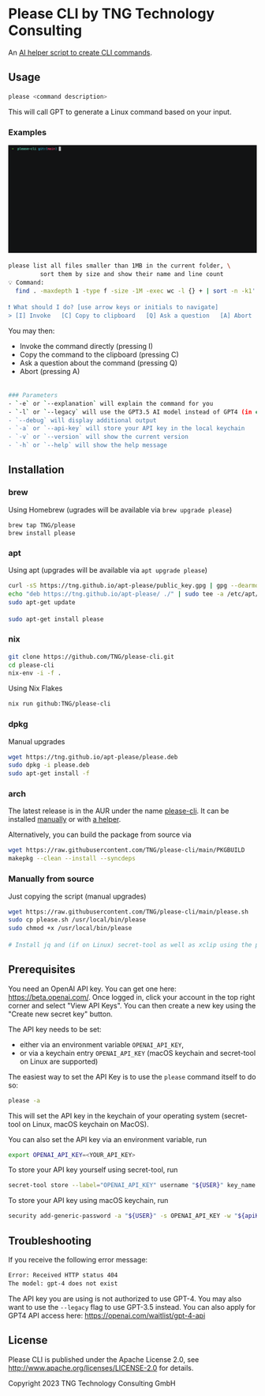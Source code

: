 # Please CLI by TNG Technology Consulting

An [AI helper script to create CLI commands](https://github.com/TNG/please-cli/).

## Usage

```bash
please <command description>
```

This will call GPT to generate a Linux command based on your input.

### Examples

![Demo](resources/demo.gif)

```bash
please list all files smaller than 1MB in the current folder, \
         sort them by size and show their name and line count
💡 Command:
  find . -maxdepth 1 -type f -size -1M -exec wc -l {} + | sort -n -k1'

❗ What should I do? [use arrow keys or initials to navigate]
> [I] Invoke   [C] Copy to clipboard   [Q] Ask a question   [A] Abort
```

You may then:

- Invoke the command directly (pressing I)
- Copy the command to the clipboard (pressing C)
- Ask a question about the command (pressing Q)
- Abort (pressing A)

```bash

### Parameters
- `-e` or `--explanation` will explain the command for you
- `-l` or `--legacy` will use the GPT3.5 AI model instead of GPT4 (in case you don't have API access to GPT4)
- `--debug` will display additional output
- `-a` or `--api-key` will store your API key in the local keychain
- `-v` or `--version` will show the current version
- `-h` or `--help` will show the help message
```

## Installation

### brew

Using Homebrew (ugrades will be available via `brew upgrade please`)

```
brew tap TNG/please
brew install please
```

### apt

Using apt (upgrades will be available via `apt upgrade please`)

```bash
curl -sS https://tng.github.io/apt-please/public_key.gpg | gpg --dearmor | sudo tee /etc/apt/trusted.gpg.d/please.gpg > /dev/null
echo "deb https://tng.github.io/apt-please/ ./" | sudo tee -a /etc/apt/sources.list
sudo apt-get update

sudo apt-get install please
```

### nix

```bash
git clone https://github.com/TNG/please-cli.git
cd please-cli
nix-env -i -f .
```

Using Nix Flakes

```bash
nix run github:TNG/please-cli
```

### dpkg

Manual upgrades

```bash
wget https://tng.github.io/apt-please/please.deb
sudo dpkg -i please.deb
sudo apt-get install -f
```

### arch
The latest release is in the AUR under the name [please-cli](https://aur.archlinux.org/packages/please-cli). It can be installed [manually](https://wiki.archlinux.org/title/Arch_User_Repository) or with [a helper](https://wiki.archlinux.org/title/AUR_helpers).

Alternatively, you can build the package from source via
```bash
wget https://raw.githubusercontent.com/TNG/please-cli/main/PKGBUILD
makepkg --clean --install --syncdeps
```

### Manually from source

Just copying the script (manual upgrades)

```bash
wget https://raw.githubusercontent.com/TNG/please-cli/main/please.sh
sudo cp please.sh /usr/local/bin/please
sudo chmod +x /usr/local/bin/please

# Install jq and (if on Linux) secret-tool as well as xclip using the package manager of your choice
```

## Prerequisites

You need an OpenAI API key. You can get one here: https://beta.openai.com/. Once logged in, click your account in the top right corner and select "View API Keys". You can then create a new key using the "Create new secret key" button.

The API key needs to be set:

- either via an environment variable `OPENAI_API_KEY`,
- or via a keychain entry `OPENAI_API_KEY` (macOS keychain and secret-tool on Linux are supported)

The easiest way to set the API Key is to use the `please` command itself to do so:

```bash
please -a
```

This will set the API key in the keychain of your operating system (secret-tool on Linux, macOS keychain on MacOS).

You can also set the API key via an environment variable, run

```bash
export OPENAI_API_KEY=<YOUR_API_KEY>
```

To store your API key yourself using secret-tool, run

```bash
secret-tool store --label="OPENAI_API_KEY" username "${USER}" key_name OPENAI_API_KEY apiKey "${apiKey}"
```

To store your API key using macOS keychain, run

```bash
security add-generic-password -a "${USER}" -s OPENAI_API_KEY -w "${apiKey}"
```

## Troubleshooting

If you receive the following error message:

```bash
Error: Received HTTP status 404
The model: gpt-4 does not exist
```

The API key you are using is not authorized to use GPT-4. You may also want to use the `--legacy` flag to use GPT-3.5 instead.
You can also apply for GPT4 API access here: https://openai.com/waitlist/gpt-4-api

## License

Please CLI is published under the Apache License 2.0, see http://www.apache.org/licenses/LICENSE-2.0 for details.

Copyright 2023 TNG Technology Consulting GmbH
